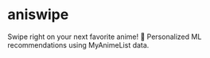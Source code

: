 # aniswipe
Swipe right on your next favorite anime! 🚀 Personalized ML recommendations using MyAnimeList data.
